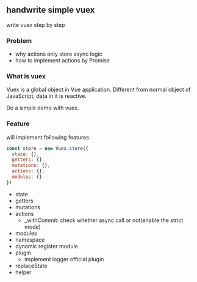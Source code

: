 ## handwrite simple vuex

write vuex step by step

### Problem

* why actions only store async logic
* how to implement actions by Promise

### What is vuex

Vuex is a global object in Vue application. Different from normal object of JavaScript, data in it is reactive.

Do a simple demo with vuex.

### Feature

will implement following features:

```javascript
const store = new Vuex.store({
  state: {},
  getters: {},
  mutations: {},
  actions: {},
  modules: {}
})
```

* state
* getters
* mutations
* actions
  * _withCommit: check whether async call or not(enable the strict mode)
* modules
* namespace
* dynamic register module
* plugin
  * implement logger official plugin
* replaceState
* helper
